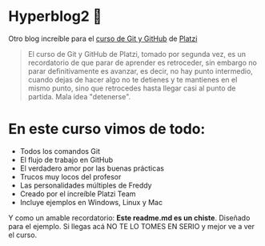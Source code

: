 # Hyperblog2 💚
Otro blog increíble para el [curso de Git y GitHub](http://https://platzi.com/cursos/git-github/ "curso de Git y GitHub") de [Platzi](http://https://platzi.com/home "Platzi")
>El curso de Git y GitHub de Platzi, tomado por segunda vez, es un recordatorio de que parar de aprender es retroceder, sin embargo no parar definitivamente es avanzar, es decir, no hay punto intermedio, cuando dejas de hacer algo no te detienes y te mantienes en el mismo punto, sino que retrocedes hasta llegar casi al punto de partida. Mala idea "detenerse".

# En este curso vimos de todo:
* Todos los comandos Git
* El flujo de trabajo en GitHub
* El verdadero amor por las buenas prácticas
* Trucos muy locos del profesor
* Las personalidades múltiples de Freddy
* Creado por el increíble Platzi Team
* Incluye ejemplos en Windows, Linux y Mac

Y como un amable recordatorio: **Este readme.md es un chiste**. Diseñado para el ejemplo. Si llegas acá NO TE LO TOMES EN SERIO y mejor ve a ver el curso.
